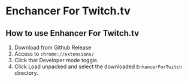 # Enchancer For Twitch.tv
## How to use Enhancer For Twitch.tv
1. Download from Github Release
2. Access to `chrome://extensions/`
3. Click that Developer mode toggle.
4. Click Load unpacked and select the downloaded `EnhancerForTwitch` directory.
